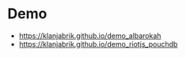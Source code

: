 # Demo

- https://klanjabrik.github.io/demo_albarokah
- https://klanjabrik.github.io/demo_riotjs_pouchdb
